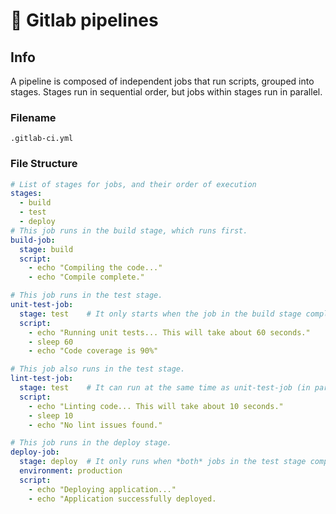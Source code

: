 # 🦊 Gitlab pipelines

## Info

A pipeline is composed of independent jobs that run scripts, grouped into stages. Stages run in sequential order, but jobs within stages run in parallel.

### Filename

```
.gitlab-ci.yml
```

### File Structure

```yaml
# List of stages for jobs, and their order of execution
stages:          
  - build
  - test
  - deploy
# This job runs in the build stage, which runs first.
build-job:       
  stage: build
  script:
    - echo "Compiling the code..."
    - echo "Compile complete."

# This job runs in the test stage.
unit-test-job:   
  stage: test    # It only starts when the job in the build stage completes successfully.
  script:
    - echo "Running unit tests... This will take about 60 seconds."
    - sleep 60
    - echo "Code coverage is 90%"

# This job also runs in the test stage.
lint-test-job:   
  stage: test    # It can run at the same time as unit-test-job (in parallel).
  script:
    - echo "Linting code... This will take about 10 seconds."
    - sleep 10
    - echo "No lint issues found."

# This job runs in the deploy stage.
deploy-job:      
  stage: deploy  # It only runs when *both* jobs in the test stage complete successfully.
  environment: production
  script:
    - echo "Deploying application..."
    - echo "Application successfully deployed.
```
